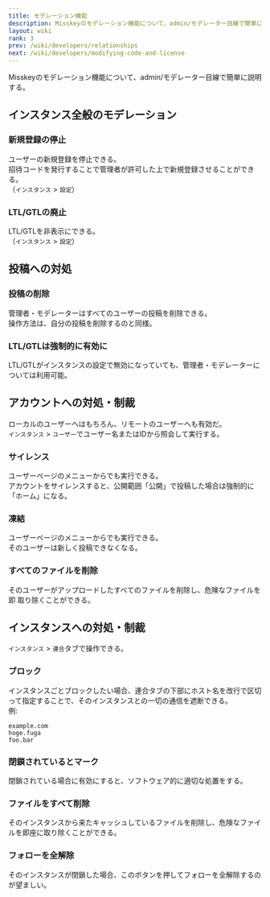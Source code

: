 ```yaml
---
title: モデレーション機能
description: Misskeyのモデレーション機能について、admin/モデレーター目線で簡単に説明する。
layout: wiki
rank: 3
prev: /wiki/developers/relationships
next: /wiki/developers/modifying-code-and-license
---
```

Misskeyのモデレーション機能について、admin/モデレーター目線で簡単に説明する。

## インスタンス全般のモデレーション
### 新規登録の停止
ユーザーの新規登録を停止できる。  
招待コードを発行することで管理者が許可した上で新規登録させることができる。  
（`インスタンス` > `設定`）

### LTL/GTLの廃止
LTL/GTLを非表示にできる。  
（`インスタンス` > `設定`）

## 投稿への対処
### 投稿の削除
管理者・モデレーターはすべてのユーザーの投稿を削除できる。  
操作方法は、自分の投稿を削除するのと同様。

### LTL/GTLは強制的に有効に
LTL/GTLがインスタンスの設定で無効になっていても、管理者・モデレーターについては利用可能。

## アカウントへの対処・制裁
ローカルのユーザーへはもちろん、リモートのユーザーへも有効だ。  
`インスタンス` > `ユーザー`でユーザー名またはIDから照会して実行する。

### サイレンス
ユーザーページのメニューからでも実行できる。  
アカウントをサイレンスすると、公開範囲「公開」で投稿した場合は強制的に「ホーム」になる。

### 凍結
ユーザーページのメニューからでも実行できる。  
そのユーザーは新しく投稿できなくなる。

### すべてのファイルを削除
そのユーザーがアップロードしたすべてのファイルを削除し、危険なファイルを即 取り除くことができる。

## インスタンスへの対処・制裁
`インスタンス` > `連合`タブで操作できる。

### ブロック
インスタンスごとブロックしたい場合、連合タブの下部にホスト名を改行で区切って指定することで、そのインスタンスとの一切の通信を遮断できる。  
例:

```
example.com
hoge.fuga
foo.bar
```
### 閉鎖されているとマーク
閉鎖されている場合に有効にすると、ソフトウェア的に適切な処置をする。

### ファイルをすべて削除
そのインスタンスから来たキャッシュしているファイルを削除し、危険なファイルを即座に取り除くことができる。

### フォローを全解除
そのインスタンスが閉鎖した場合、このボタンを押してフォローを全解除するのが望ましい。
